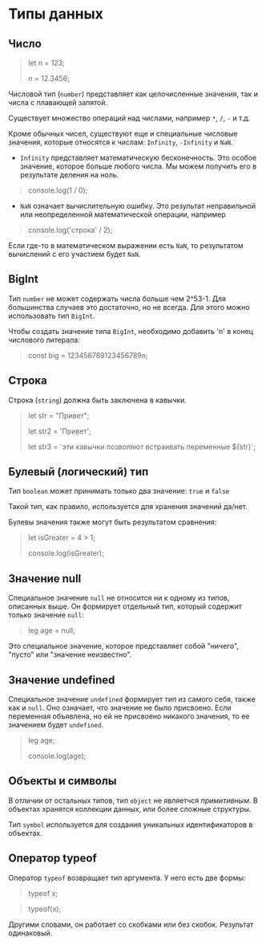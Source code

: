 # Типы данных

## Число
>let n = 123;
>
>n = 12.3456;

Числовой тип (`number`) представляет как целочисленные значения, так и числа с плавающей запятой.

Существует множество операций над числами, например `*`, `/`, `-` и т.д.

Кроме обычных чисел, существуют еще и специальные числовые значения, которые относятся к числам: `Infinity`, `-Infinity` и `NaN`.

* `Infinity` представляет математическую бесконечность. Это особое значение, которое больше любого числа.
Мы можем получить его в результате деления на ноль.
> console.log(1 / 0);
* `NaN` означает вычислительную ошибку. Это результат неправильной или неопределенной математической операции, например
> console.log('строка' / 2);

Если где-то в математическом выражении есть `NaN`, то результатом вычислений с его участием будет `NaN`.

## BigInt
Тип `number` не может содержать числа больше чем 2^53-1. Для большинства случаев это достаточно, но не всегда.
Для этого можно использовать тип `BigInt`.

Чтобы создать значение типа `BigInt`, необходимо добавить 'n' в конец числового литерала:
> const big = 123456789123456789n;

## Строка
Строка (`string`) должна быть заключена в кавычки.
> let str = "Привет";
>
> let str2 = 'Привет';
>
> let str3 = \`эти кавычки позволяют встраивать переменные ${str}\`;

## Булевый (логический) тип
Тип `boolean` может принимать только два значение: `true` и `false`

Такой тип, как правило, используется для хранения значений да/нет.

Булевы значения также могут быть результатом сравнения:
> let isGreater = 4 \> 1;
>
> console.log(isGreater);

## Значение null
Специальное значение `null` не относится ни к одному из типов, описанных выше. Он формирует отдельный тип, который содержит только значение `null`:
> leg age = null;

Это специальное значение, которое представляет собой "ничего", "пусто" или "значение неизвестно".

## Значение undefined
Специальное значение `undefined` формирует тип из самого себя, также как и `null`.
Оно означает, что значение не было присвоено. Если переменная объявлена, но ей не присвоено никакого значения, то ее значением будет `undefined`.
> leg age;
>
> console.log(age);

## Объекты и символы
В отличии от остальных типов, тип `object` не являетчся *примитивным*. В объектах хранятся коллекции данных, или более сложные структуры.

Тип `symbol` используется для создания уникальных идентификаторов в объектах.

## Оператор typeof
Оператор `typeof` возвращает тип аргумента. У него есть две формы:
> typeof x;

> typeof(x);

Другими словами, он работает со скобками или без скобок. Результат одинаковый.
